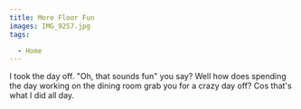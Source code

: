 ```yaml
---
title: More Floor Fun
images: IMG_9257.jpg
tags:

  - Home
---
```

I took the day off. "Oh, that sounds fun" you say? Well how does spending the day working on the dining room grab you for a crazy day off? Cos that's what I did all day. 